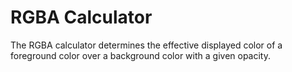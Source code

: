 # RGBA Calculator

The RGBA calculator determines the effective displayed color of a foreground color over a background color with a given opacity.
